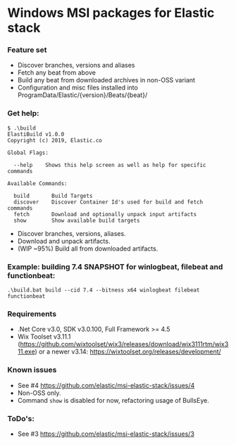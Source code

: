 # Windows MSI packages for Elastic stack

### Feature set
- Discover branches, versions and aliases
- Fetch any beat from above
- Build any beat from downloaded archives in non-OSS variant
- Configuration and misc files installed into ProgramData/Elastic/{version}/Beats/{beat}/

### Get help:
```
$ .\build 
ElastiBuild v1.0.0
Copyright (c) 2019, Elastic.co

Global Flags:

  --help    Shows this help screen as well as help for specific commands

Available Commands:

  build       Build Targets
  discover    Discover Container Id's used for build and fetch commands
  fetch       Download and optionally unpack input artifacts
  show        Show available build targets
  ```

- Discover branches, versions, aliases.
- Download and unpack artifacts.
- (WIP ~95%) Build all from downloaded artifacts.

### Example: building 7.4 SNAPSHOT for winlogbeat, filebeat and functionbeat:
```
.\build.bat build --cid 7.4 --bitness x64 winlogbeat filebeat functionbeat
```

### Requirements

- .Net Core v3.0, SDK v3.0.100, Full Framework >= 4.5
- Wix Toolset v3.11.1 (https://github.com/wixtoolset/wix3/releases/download/wix3111rtm/wix311.exe)
or a newer v3.14: https://wixtoolset.org/releases/development/

### Known issues
- See #4 https://github.com/elastic/msi-elastic-stack/issues/4
- Non-OSS only.
- Command `show` is disabled for now, refactoring usage of BullsEye.

### ToDo's:
- See #3 https://github.com/elastic/msi-elastic-stack/issues/3
